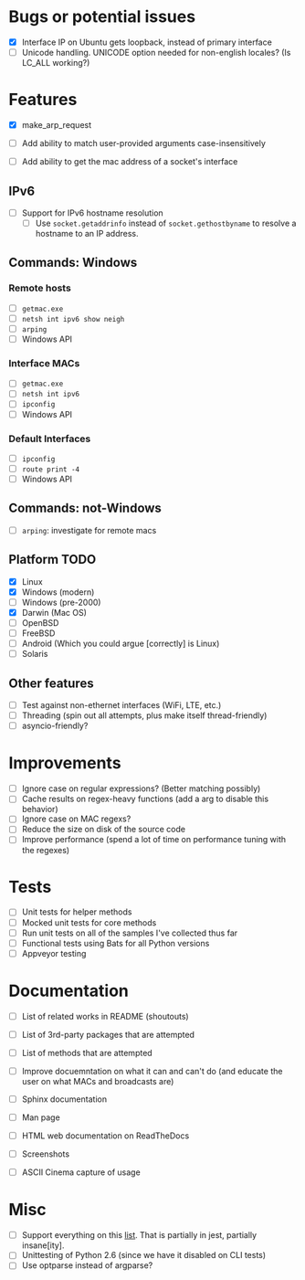 
# Bugs or potential issues
* [X] Interface IP on Ubuntu gets loopback, instead of primary interface
* [ ] Unicode handling. UNICODE option needed for non-english locales? (Is LC_ALL working?)

# Features
* [X] make_arp_request
* [ ] Add ability to match user-provided arguments case-insensitively
* [ ] Add ability to get the mac address of a socket's interface


## IPv6
* [ ] Support for IPv6 hostname resolution
    * [ ] Use `socket.getaddrinfo` instead of `socket.gethostbyname`
          to resolve a hostname to an IP address.

## Commands: Windows
### Remote hosts
* [ ] `getmac.exe`
* [ ] `netsh int ipv6 show neigh`
* [ ] `arping`
* [ ] Windows API

### Interface MACs
* [ ] `getmac.exe`
* [ ] `netsh int ipv6`
* [ ] `ipconfig`
* [ ] Windows API

### Default Interfaces
* [ ] `ipconfig`
* [ ] `route print -4`
* [ ] Windows API

## Commands: not-Windows
* [ ] `arping`: investigate for remote macs


## Platform TODO
* [x] Linux
* [x] Windows (modern)
* [ ] Windows (pre-2000)
* [x] Darwin (Mac OS)
* [ ] OpenBSD
* [ ] FreeBSD
* [ ] Android (Which you could argue [correctly] is Linux)
* [ ] Solaris

## Other features
* [ ] Test against non-ethernet interfaces (WiFi, LTE, etc.)
* [ ] Threading (spin out all attempts, plus make itself thread-friendly)
* [ ] asyncio-friendly?

# Improvements
* [ ] Ignore case on regular expressions? (Better matching possibly)
* [ ] Cache results on regex-heavy functions (add a arg to disable this behavior)
* [ ] Ignore case on MAC regexs?
* [ ] Reduce the size on disk of the source code
* [ ] Improve performance (spend a lot of time on performance tuning with the regexes)

# Tests
* [ ] Unit tests for helper methods
* [ ] Mocked unit tests for core methods
* [ ] Run unit tests on all of the samples I've collected thus far
* [ ] Functional tests using Bats for all Python versions
* [ ] Appveyor testing

# Documentation
* [ ] List of related works in README (shoutouts)
* [ ] List of 3rd-party packages that are attempted
* [ ] List of methods that are attempted
* [ ] Improve docuemntation on what it can and can't do
      (and educate the user on what MACs and broadcasts are)
* [ ] Sphinx documentation
* [ ] Man page
* [ ] HTML web documentation on ReadTheDocs
* [ ] Screenshots
* [ ] ASCII Cinema capture of usage


# Misc
* [ ] Support everything on this [list](https://www.python.org/dev/peps/pep-0011/#no-longer-supported-platforms).
That is partially in jest, partially insane[ity].
* [ ] Unittesting of Python 2.6 (since we have it disabled on CLI tests)
* [ ] Use optparse instead of argparse?
